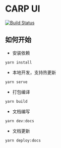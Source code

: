 # CARP UI

[![Build Status](https://travis-ci.com/qbadboy/carp-ui.svg?branch=master)](https://travis-ci.com/qbadboy/carp-ui)

## 如何开始

- 安装依赖

```
yarn install
```

- 本地开发，支持热更新

```
yarn serve
```

- 打包编译

```
yarn build
```

- 文档编写

```
yarn dev:docs
```

- 文档更新

```
yarn deploy:docs
```
